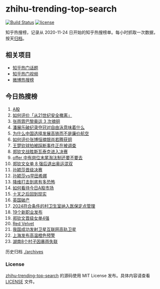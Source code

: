 # zhihu-trending-top-search

[![Build Status](https://github.com/justjavac/zhihu-trending-top-search/workflows/ci/badge.svg?branch=main)](https://github.com/justjavac/zhihu-trending-top-search/actions)
[![license](https://img.shields.io/github/license/justjavac/zhihu-trending-top-search)](https://github.com/justjavac/zhihu-trending-top-search/blob/main/LICENSE)

知乎热搜榜，记录从 2020-11-24 日开始的知乎热搜榜单。每小时抓取一次数据，按天[归档](./archives)。

## 相关项目

- [知乎热门话题](https://github.com/justjavac/zhihu-trending-hot-questions)
- [知乎热门视频](https://github.com/justjavac/zhihu-trending-hot-video)
- [微博热搜榜](https://github.com/justjavac/weibo-trending-hot-search)

## 今日热搜榜

<!-- BEGIN -->
<!-- 最后更新时间 Mon Aug 05 2024 22:10:54 GMT+0800 (China Standard Time) -->

1. [A股](https://www.zhihu.com/search?q=A%E8%82%A1)
1. [如何评价「从21世纪安全撤离」](https://www.zhihu.com/search?q=%E5%A6%82%E4%BD%95%E8%AF%84%E4%BB%B7%E3%80%8C%E4%BB%8E21%E4%B8%96%E7%BA%AA%E5%AE%89%E5%85%A8%E6%92%A4%E7%A6%BB%E3%80%8D)
1. [张雨霏巴黎奥运 3 次摘铜](https://www.zhihu.com/search?q=%E5%BC%A0%E9%9B%A8%E9%9C%8F%E5%B7%B4%E9%BB%8E%E5%A5%A5%E8%BF%90%203%20%E6%AC%A1%E6%91%98%E9%93%9C)
1. [潘展乐破纪录夺冠对自由泳意味着什么](https://www.zhihu.com/search?q=%E6%BD%98%E5%B1%95%E4%B9%90%E7%A0%B4%E7%BA%AA%E5%BD%95%E5%A4%BA%E5%86%A0%E5%AF%B9%E8%87%AA%E7%94%B1%E6%B3%B3%E6%84%8F%E5%91%B3%E7%9D%80%E4%BB%80%E4%B9%88)
1. [为什么中国选择发展高铁而不是廉价航空](https://www.zhihu.com/search?q=%E4%B8%BA%E4%BB%80%E4%B9%88%E4%B8%AD%E5%9B%BD%E9%80%89%E6%8B%A9%E5%8F%91%E5%B1%95%E9%AB%98%E9%93%81%E8%80%8C%E4%B8%8D%E6%98%AF%E5%BB%89%E4%BB%B7%E8%88%AA%E7%A9%BA)
1. [如何评价张博恒摘银肖若腾获铜](https://www.zhihu.com/search?q=%E5%A6%82%E4%BD%95%E8%AF%84%E4%BB%B7%E5%BC%A0%E5%8D%9A%E6%81%92%E6%91%98%E9%93%B6%E8%82%96%E8%8B%A5%E8%85%BE%E8%8E%B7%E9%93%9C)
1. [王楚钦球拍被踩断事件正在被调查](https://www.zhihu.com/search?q=%E7%8E%8B%E6%A5%9A%E9%92%A6%E7%90%83%E6%8B%8D%E8%A2%AB%E8%B8%A9%E6%96%AD%E4%BA%8B%E4%BB%B6%E6%AD%A3%E5%9C%A8%E8%A2%AB%E8%B0%83%E6%9F%A5)
1. [郑钦文战胜斯瓦泰克进入决赛](https://www.zhihu.com/search?q=%E9%83%91%E9%92%A6%E6%96%87%E6%88%98%E8%83%9C%E6%96%AF%E7%93%A6%E6%B3%B0%E5%85%8B%E8%BF%9B%E5%85%A5%E5%86%B3%E8%B5%9B)
1. [offer 中有岗位末尾淘汰制还要不要去](https://www.zhihu.com/search?q=offer%20%E4%B8%AD%E6%9C%89%E5%B2%97%E4%BD%8D%E6%9C%AB%E5%B0%BE%E6%B7%98%E6%B1%B0%E5%88%B6%E8%BF%98%E8%A6%81%E4%B8%8D%E8%A6%81%E5%8E%BB)
1. [郑钦文女单 8 强后退出奥运混双](https://www.zhihu.com/search?q=%E9%83%91%E9%92%A6%E6%96%87%E5%A5%B3%E5%8D%95%208%20%E5%BC%BA%E5%90%8E%E9%80%80%E5%87%BA%E5%A5%A5%E8%BF%90%E6%B7%B7%E5%8F%8C)
1. [孙颖莎晋级决赛](https://www.zhihu.com/search?q=%E5%AD%99%E9%A2%96%E8%8E%8E%E6%99%8B%E7%BA%A7%E5%86%B3%E8%B5%9B)
1. [孙颖莎vs早田希娜](https://www.zhihu.com/search?q=%E5%AD%99%E9%A2%96%E8%8E%8Evs%E6%97%A9%E7%94%B0%E5%B8%8C%E5%A8%9C)
1. [降维打击到底有多恐怖](https://www.zhihu.com/search?q=%E9%99%8D%E7%BB%B4%E6%89%93%E5%87%BB%E5%88%B0%E5%BA%95%E6%9C%89%E5%A4%9A%E6%81%90%E6%80%96)
1. [如何看待今日A股市场](https://www.zhihu.com/search?q=%E5%A6%82%E4%BD%95%E7%9C%8B%E5%BE%85%E4%BB%8A%E6%97%A5A%E8%82%A1%E5%B8%82%E5%9C%BA)
1. [十天之后回到现实](https://www.zhihu.com/search?q=%E5%8D%81%E5%A4%A9%E4%B9%8B%E5%90%8E%E5%9B%9E%E5%88%B0%E7%8E%B0%E5%AE%9E)
1. [英国破产](https://www.zhihu.com/search?q=%E8%8B%B1%E5%9B%BD%E7%A0%B4%E4%BA%A7)
1. [2024符合条件的村卫生室纳入医保定点管理](https://www.zhihu.com/search?q=2024%E7%AC%A6%E5%90%88%E6%9D%A1%E4%BB%B6%E7%9A%84%E6%9D%91%E5%8D%AB%E7%94%9F%E5%AE%A4%E7%BA%B3%E5%85%A5%E5%8C%BB%E4%BF%9D%E5%AE%9A%E7%82%B9%E7%AE%A1%E7%90%86)
1. [19个新职业发布](https://www.zhihu.com/search?q=19%E4%B8%AA%E6%96%B0%E8%81%8C%E4%B8%9A%E5%8F%91%E5%B8%83)
1. [郑钦文晋级女单4强](https://www.zhihu.com/search?q=%E9%83%91%E9%92%A6%E6%96%87%E6%99%8B%E7%BA%A7%E5%A5%B3%E5%8D%954%E5%BC%BA)
1. [Red Velvet](https://www.zhihu.com/search?q=Red%20Velvet)
1. [我国成功发射卫星互联网高轨卫星](https://www.zhihu.com/search?q=%E6%88%91%E5%9B%BD%E6%88%90%E5%8A%9F%E5%8F%91%E5%B0%84%E5%8D%AB%E6%98%9F%E4%BA%92%E8%81%94%E7%BD%91%E9%AB%98%E8%BD%A8%E5%8D%AB%E6%98%9F)
1. [上海发布高温橙色预警](https://www.zhihu.com/search?q=%E4%B8%8A%E6%B5%B7%E5%8F%91%E5%B8%83%E9%AB%98%E6%B8%A9%E6%A9%99%E8%89%B2%E9%A2%84%E8%AD%A6)
1. [湖南8个村子因暴雨失联](https://www.zhihu.com/search?q=%E6%B9%96%E5%8D%978%E4%B8%AA%E6%9D%91%E5%AD%90%E5%9B%A0%E6%9A%B4%E9%9B%A8%E5%A4%B1%E8%81%94)

<!-- END -->

历史归档 [./archives](./archives)

### License

[zhihu-trending-top-search](https://github.com/justjavac/zhihu-trending-top-search) 的源码使用 MIT License
发布。具体内容请查看 [LICENSE](./LICENSE) 文件。
